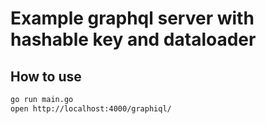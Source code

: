 
# Example graphql server with hashable key and dataloader

## How to use

```bash
go run main.go
open http://localhost:4000/graphiql/
```
